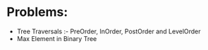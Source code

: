 # Problems:

* Tree Traversals :- PreOrder, InOrder, PostOrder and LevelOrder 
* Max Element in Binary Tree